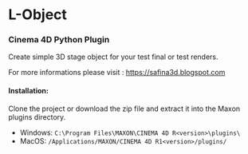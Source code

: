 # L-Object
### Cinema 4D Python Plugin

Create simple 3D stage object for your test final or test renders.

For more informations please visit : https://safina3d.blogspot.com

#### Installation: 

Clone the project or download the zip file and extract it into the Maxon plugins directory.

- Windows: `C:\Program Files\MAXON\CINEMA 4D R<version>\plugins\`
- MacOS: `/Applications/MAXON/CINEMA 4D R1<version>/plugins/`